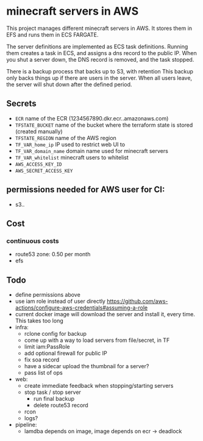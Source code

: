 # minecraft servers in AWS
This project manages different minecraft servers in AWS.
It stores them in EFS and runs them in ECS FARGATE.

The server definitions are implemented as ECS task definitions.
Running them creates a task in ECS, and assigns a dns record to the public IP.
When you shut a server down, the DNS record is removed, and the task stopped.

There is a backup process that backs up to S3, with retention
This backup only backs things up if there are users in the server.
When all users leave, the server will shut down after the defined period.

## Secrets
* `ECR` name of the ECR (1234567890.dkr.ecr.<region>.amazonaws.com)
* `TFSTATE_BUCKET` name of the bucket where the terraform state is stored (created manually)
* `TFSTATE_REGION` name of the AWS region
* `TF_VAR_home_ip` IP used to restrict web UI to
* `TF_VAR_domain_name` domain name used for minecraft servers
* `TF_VAR_whitelist` minecraft users to whitelist
* `AWS_ACCESS_KEY_ID`
* `AWS_SECRET_ACCESS_KEY`

## permissions needed for AWS user for CI:
* s3..

## Cost
### continuous costs
- route53 zone: 0.50 per month
- efs

## Todo
- define permissions above
- use iam role instead of user directly https://github.com/aws-actions/configure-aws-credentials#assuming-a-role
- current docker image will download the server and install it, every time. This takes too long
- infra:
  - rclone config for backup
  - come up with a way to load servers from file/secret, in TF
  - limit iam:PassRole
  - add optional firewall for public IP
  - fix soa record
  - have a sidecar upload the thumbnail for a server?
  - pass list of ops
- web:
  - create immediate feedback when stopping/starting servers
  - stop task / stop server
    - run final backup
    - delete route53 record
  - rcon
  - logs?
- pipeline:
  - lamdba depends on image, image depends on ecr -> deadlock